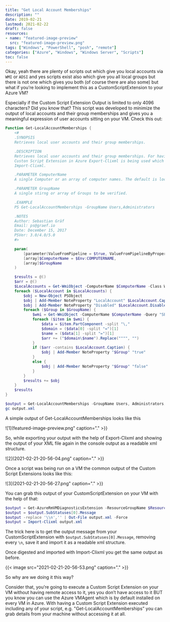 ```yaml
---
title: "Get Local Account Memberships"
description: ""
date: 2019-02-21
lastmod: 2021-02-22
draft: false
resources:
- name: "featured-image-preview"
  src: "featured-image-preview.png"
tags: ["Windows", "PowerShell", "posh", "remote"]
categories: ["Azure", "Windows", "Windows Server", "Scripts"]
toc: false
---
```


Okay, yeah there are plenty of scripts out which give you local accounts via `WMI` or `ADSI` and yes scripts exist also which give you all local groups but there is not one which gives you both (of course there are also some) but what if you’re looking to implement this as a CustomScriptExtension to your Azure VM?

<!--more-->

Especially if the Custom Script Extension Output is limited to only 4096 characters? Did you know that? This script was developed to minimize the output of local accounts and their group memberships and gives you a meaningful expression of user accounts sitting on your VM. Check this out:

```powershell
Function Get-LocalAccountMemberships {
    <#
    .SYNOPSIS
    Retrieves local user accounts and their group memberships.

    .DESCRIPTION
    Retrieves local user accounts and their group memberships. For having the Output prepared for a
    Custon Script Extension in Azure Export-Clixml is being used which can then be deserialized with
    Import-Clixml.

    .PARAMETER ComputerName
    A single Computer or an array of computer names. The default is localhost ($env:COMPUTERNAME).

    .PARAMETER GroupName
    A single stirng or array of Groups to be verified.

    .EXAMPLE
    PS Get-LocalAccountMemberships -GroupName Users,Administrators

    .NOTES
    Author: Sebastian Gräf
    Email: ps@graef.io
    Date: December 15, 2017
    PSVer: 3.0/4.0/5.0
    #>

    param(
        [parameter(ValueFromPipeline = $true, ValueFromPipelineByPropertyName = $true)]
        [array]$ComputerName = $Env:COMPUTERNAME,
        [array]$GroupName
    )

    $results = @()
    $arr = @()
    $LocalAccounts = Get-WmiObject -ComputerName $ComputerName -Class Win32_UserAccount -Filter "LocalAccount='$True'"
    foreach ($LocalAccount in $LocalAccounts) {
        $obj = New-Object PSObject
        $obj | Add-Member NoteProperty "LocalAccount" $LocalAccount.Caption
        $obj | Add-Member NoteProperty "Disabled" $LocalAccount.Disabled
        foreach ($Group in $GroupName) {
            $wmi = Get-WmiObject -ComputerName $ComputerName -Query "SELECT * FROM Win32_GroupUser WHERE GroupComponent=`"Win32_Group.Domain='$ComputerName',Name='$Group'`""
            foreach ($item in $wmi) {
                $data = $item.PartComponent -split "\,"
                $domain = ($data[0] -split "=")[1]
                $name = ($data[1] -split "=")[1]
                $arr += ("$domain\$name").Replace("""", "")
            }
            if ($arr -contains $LocalAccount.Caption) {
                $obj | Add-Member NoteProperty "$Group" "true"
            }
            else {
                $obj | Add-Member NoteProperty "$Group" "false"
            }
        }
        $results += $obj
    }
    $results
}

$output = Get-LocalAccountMemberships -GroupName Users, Administrators, 'Remote Desktop Users' | Export-Clixml output.xml
gc output.xml
```

A simple output of Get-LocalAccountMemberships looks like this

![1](featured-image-preview.png" caption="." >}}


So, while exporting your output with the help of Export-Clixml and showing the output of your XML file again in the console output as a readable xml structure.


![2](2021-02-21-20-56-04.png" caption="." >}}

Once a script was being run on a VM the common output of the Custom Script Extensions looks like this:


![3](2021-02-21-20-56-27.png" caption="." >}}

You can grab this output of your CustomScriptExtension on your VM with the help of that:

```powershell
$output = Get-AzureRmVMDiagnosticsExtension -ResourceGroupName $ResourceGroupName -VMName $vmName -Name "Get-LocalAccountMemberships" -Status
$output = $output.SubStatuses[0].Message
$output -replace '\\n','' | Out-File output.xml -Force
$output = Import-Clixml output.xml
```

The trick here is to get the output message from your CustomScriptExtension with `$output.SubStatuses[0].Message`, removing every `\n`, save it and import it as a readable xml structure.

Once digested and imported with Import-Clixml you get the same output as before.


{{< image src="2021-02-21-20-56-53.png" caption="." >}}


So why are we doing it this way?

Consider that, you’re going to execute a Custom Script Extension on your VM without having remote access to it, yes you don’t have access to it BUT you know you can use the Azure VMAgent which is by default installed on every VM in Azure. With having a Custom Script Extension executed including any of your script, e.g. "Get-LocalAccountMemberships” you can grab details from your machine without accessing it at all.
